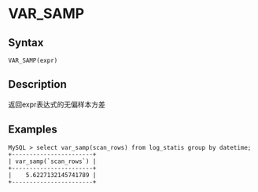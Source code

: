 # VAR_SAMP

## Syntax

`VAR_SAMP(expr)`

## Description

返回expr表达式的无偏样本方差

## Examples
```
MySQL > select var_samp(scan_rows) from log_statis group by datetime;
+-----------------------+
| var_samp(`scan_rows`) |
+-----------------------+
|    5.6227132145741789 |
+-----------------------+
```